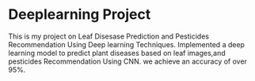# Deeplearning Project
This is my project on Leaf Disesase Prediction and Pesticides Recommendation Using Deep learning Techniques.
Implemented a deep learning model to predict plant diseases based on leaf images,and pesticides Recommendation Using CNN. 
we achieve an accuracy of over 95%.
